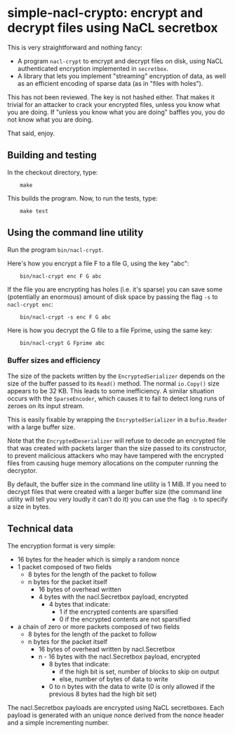# simple-nacl-crypto: encrypt and decrypt files using NaCL secretbox

This is very straightforward and nothing fancy:

* A program `nacl-crypt` to encrypt and decrypt files on disk, using NaCL
  authenticated encryption implemented in `secretbox`.
* A library that lets you implement "streaming" encryption of data, as
  well as an efficient encoding of sparse data (as in "files with holes").

This has not been reviewed.  The key is not hashed either.  That makes it
trivial for an attacker to crack your encrypted files, unless you know
what you are doing.  If "unless you know what you are doing" baffles you,
you do not know what you are doing.

That said, enjoy.

## Building and testing

In the checkout directory, type:

        make

This builds the program.  Now, to run the tests, type:

        make test

## Using the command line utility

Run the program `bin/nacl-crypt`.

Here's how you encrypt a file F to a file G, using the key "abc":

        bin/nacl-crypt enc F G abc

If the file you are encrypting has holes (i.e. it's sparse) you can save
some (potentially an enormous) amount of disk space by passing the flag
`-s` to `nacl-crypt enc`:

        bin/nacl-crypt -s enc F G abc

Here is how you decrypt the G file to a file Fprime, using the same key:

        bin/nacl-crypt G Fprime abc

### Buffer sizes and efficiency

The size of the packets written by the `EncryptedSerializer` depends
on the size of the buffer passed to its `Read()` method.  The normal
`io.Copy()` size appears to be 32 KB.  This leads to some inefficiency.
A similar situation occurs with the `SparseEncoder`, which causes it
to fail to detect long runs of zeroes on its input stream.

This is easily fixable by wrapping the `EncryptedSerializer` in a
`bufio.Reader` with a large buffer size.

Note that the `EncryptedDeserializer` will refuse to decode an encrypted
file that was created with packets larger than the size passed to its
constructor, to prevent malicious attackers who may have tampered with
the encrypted files from causing huge memory allocations on the computer
running the decryptor.

By default, the buffer size in the command line utility is 1 MiB.  If
you need to decrypt files that were created with a larger buffer size
(the command line utility will tell you very loudly it can't do it)
you can use the flag `-b` to specify a size in bytes.

## Technical data

The encryption format is very simple:

* 16 bytes for the header which is simply a random nonce
* 1 packet composed of two fields
  * 8 bytes for the length of the packet to follow
  * n bytes for the packet itself
    * 16 bytes of overhead written
    * 4 bytes with the nacl.Secretbox payload, encrypted
      * 4 bytes that indicate:
        * 1 if the encrypted contents are sparsified
        * 0 if the encrypted contents are not sparsified
* a chain of zero or more packets composed of two fields
  * 8 bytes for the length of the packet to follow
  * n bytes for the packet itself
    * 16 bytes of overhead written by nacl.Secretbox
    * n - 16 bytes with the nacl.Secretbox payload, encrypted
      * 8 bytes that indicate:
        * if the high bit is set, number of blocks to skip on output
        * else, number of bytes of data to write
      * 0 to n bytes with the data to write
        (0 is only allowed if the previous 8 bytes had the high bit set)

The nacl.Secretbox payloads are encrypted using NaCL secretboxes.
Each payload is generated with an unique nonce derived from the nonce
header and a simple incrementing number.
